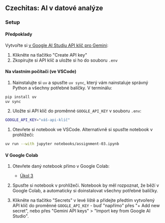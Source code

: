 ## Czechitas: AI v datové analýze

### Setup

#### Předpoklady

Vytvořte si [v Google AI Studiu API klíč pro Gemini](https://aistudio.google.com/apikey):

1. Klikněte na tlačítko "Create API key"
2. Zkopírujte si API klíč a uložte si ho do souboru `.env`

#### Na vlastním počítači (ve VSCode)

1. Nainstalujte si `uv` a spusťte `uv sync`, který vám nainstaluje správný Python a všechny potřebné balíčky. V terminálu:

```bash
pip install uv
uv sync
```

2. Uložte si API klíč do proměnné `GOOGLE_API_KEY` v souboru `.env`:

```bash
GOOGLE_API_KEY="váš-api-klíč"
```

1. Otevřete si notebook ve VSCode. Alternativně si spusťte notebook v prohlížeči:

```bash
uv run --with jupyter notebooks/assignment-03.ipynb
```

#### V Google Colab

1. Otevřete daný notebook přímo v Google Colab:

    - [Úkol 3](https://colab.research.google.com/github/shippy/czechitas-ai-data/blob/main/notebooks/assignment-03.ipynb)
2. Spusťte si notebook v prohlížeči. Notebook by měl rozpoznat, že běží v Google Colab, a automaticky si doinstalovat všechny potřebné balíčky.
3. Klikněte na tlačítko "Secrets" v levé liště a přidejte předtím vytvořený API klíč do proměnné `GOOGLE_API_KEY` - buď "napřímo" přes "+ Add new secret", nebo přes "Gemini API keys" > "Import key from Google AI Studio".